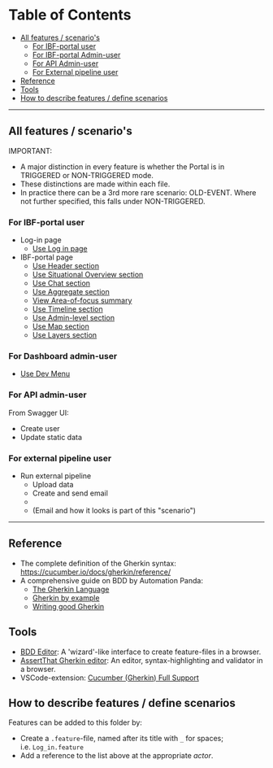 # Table of Contents

<!-- TOC: -->

- [All features / scenario's](#all-features--scenarios)
  - [For IBF-portal user](#for-ibf-portal-user)
  - [For IBF-portal Admin-user](#for-dashboard-admin-user)
  - [For API Admin-user](#for-api-admin-user)
  - [For External pipeline user](#for-external-pipeline-user)
- [Reference](#reference)
- [Tools](#tools)
- [How to describe features / define scenarios](#how-to-describe-features--define-scenarios)

---

## All features / scenario's

IMPORTANT: 
- A major distinction in every feature is whether the Portal is in TRIGGERED or NON-TRIGGERED mode.
- These distinctions are made within each file.
- In practice there can be a 3rd more rare scenario: OLD-EVENT. Where not further specified, this falls under NON-TRIGGERED.

### For IBF-portal user

- Log-in page
    - [Use Log in page](IBF-portal-user/Use_login_page.feature)
- IBF-portal page
    - [Use Header section](IBF-portal-user/dashboard-page/Use_header_section.feature)
    - [Use Situational Overview section](IBF-portal-user/dashboard-page/Use_situational_overview_section.feature)
    - [Use Chat section](IBF-portal-user/dashboard-page/Use_chat_section.feature)
    - [Use Aggregate section](IBF-portal-user/dashboard-page/Use_aggregate_section.feature)
    - [View Area-of-focus summary](IBF-portal-user/dashboard-page/View_area_of_focus_section.feature)
    - [Use Timeline section](IBF-portal-user/dashboard-page/Use_timeline_section.feature)
    - [Use Admin-level section](IBF-portal-user/dashboard-page/Use_admin_level_section.feature)
    - [Use Map section](IBF-portal-user/dashboard-page/Use_map_section.feature)
    - [Use Layers section](IBF-portal-user/dashboard-page/Use_layers_section.feature)


### For Dashboard admin-user

- [Use Dev Menu](IBF-portal-admin-user/Use_dev_menu.feature)

### For API admin-user 

From Swagger UI:

- Create user
- Update static data


### For external pipeline user

- Run external pipeline
  - Upload data
  - Create and send email
  - 
  - (Email and how it looks is part of this "scenario")


---

## Reference

- The complete definition of the Gherkin syntax: <https://cucumber.io/docs/gherkin/reference/>
- A comprehensive guide on BDD by Automation Panda:
  - [The Gherkin Language](https://automationpanda.com/2017/01/26/bdd-101-the-gherkin-language/)
  - [Gherkin by example](https://automationpanda.com/2017/01/27/bdd-101-gherkin-by-example/)
  - [Writing good Gherkin](https://automationpanda.com/2017/01/30/bdd-101-writing-good-gherkin/)

## Tools

- [BDD Editor](http://www.bddeditor.com/editor): A 'wizard'-like interface to create feature-files in a browser.
- [AssertThat Gherkin editor](https://www.assertthat.com/gherkin_editor): An editor, syntax-highlighting and validator in a browser.
- VSCode-extension: [Cucumber (Gherkin) Full Support](https://marketplace.visualstudio.com/items?itemName=alexkrechik.cucumberautocomplete)

## How to describe features / define scenarios

Features can be added to this folder by:

- Create a `.feature`-file, named after its title with `_` for spaces;  
  i.e. `Log_in.feature`
- Add a reference to the list above at the appropriate _actor_.
